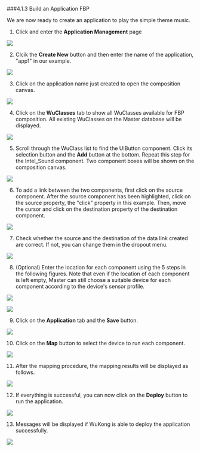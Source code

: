 ###4.1.3 Build an Application FBP

We are now ready to create an application to play the simple theme music.  

1.  Click and enter the **Application Management** page   

 ![](https://raw.githubusercontent.com/wukong-ntu/wukong-gitbook-figures/master/figures/04-Examples/Intel_Sound/19.png)

2.  Clcik the **Create New** button and then enter the name of the application, "app1" in our example. <!--**(The dialog is in Chinese!!)**-->
  
  ![](https://raw.githubusercontent.com/wukong-ntu/wukong-gitbook-figures/master/figures/04-Examples/Intel_Sound/20.png)

3.  Click on the application name just created to open the composition canvas. 

  ![](https://raw.githubusercontent.com/wukong-ntu/wukong-gitbook-figures/master/figures/04-Examples/Intel_Sound/21.png)  

4.  Click on the **WuClasses** tab to show all WuClasses available for FBP composition. All existing WuClasses on the Master database will be displayed.

  ![](https://raw.githubusercontent.com/wukong-ntu/wukong-gitbook-figures/master/figures/04-Examples/Intel_Sound/22.png)  

5.  Scroll through the WuClass list to find the UIButton component. Click its selection button and the **Add** button at the bottom. Repeat this step for the Intel_Sound component.  Two component boxes will be shown on the composition canvas.
    
  ![](https://raw.githubusercontent.com/wukong-ntu/wukong-gitbook-figures/master/figures/04-Examples/Intel_Sound/23.png)  

6.  To add a link between the two components, first  click on the source component. After the source component has been highlighted, click on the source property, the "click" property in this example. Then, move the cursor and click on the destination property of the destination component.   
  
  ![](https://raw.githubusercontent.com/wukong-ntu/wukong-gitbook-figures/master/figures/04-Examples/Intel_Sound/24.png)     

7.  Check whether the source and the destination of the data link created are correct. If not, you can change them in the dropout menu.  
  
  ![](https://raw.githubusercontent.com/wukong-ntu/wukong-gitbook-figures/master/figures/04-Examples/Intel_Sound/25.png)   

8.  (Optional) Enter the location for each component using the 5 steps in the following figures. Note that even if the location of each component is left empty, Master can still choose a suitable device for each component according to the device's sensor profile.   

  ![](https://raw.githubusercontent.com/wukong-ntu/wukong-gitbook-figures/master/figures/04-Examples/Intel_Sound/30.png)

  ![](https://raw.githubusercontent.com/wukong-ntu/wukong-gitbook-figures/master/figures/04-Examples/Intel_Sound/31.png)

9.  Click on the **Application** tab and the **Save** button.   

  ![](https://raw.githubusercontent.com/wukong-ntu/wukong-gitbook-figures/master/figures/04-Examples/Intel_Sound/27.png)

10.  Click on the **Map** button to select the device to run each component.   

  ![](https://raw.githubusercontent.com/wukong-ntu/wukong-gitbook-figures/master/figures/04-Examples/Intel_Sound/27-1.png)   

11.  After the mapping procedure, the mapping results will be displayed as follows.

  ![](https://raw.githubusercontent.com/wukong-ntu/wukong-gitbook-figures/master/figures/04-Examples/Intel_Sound/28.png)   

12.  If everything is successful, you can now click on the **Deploy** button to run the application. 

  ![](https://raw.githubusercontent.com/wukong-ntu/wukong-gitbook-figures/master/figures/04-Examples/Intel_Sound/27-2.png)   

13.  Messages will be displayed if WuKong is able to deploy the application successfully.  

  ![](https://raw.githubusercontent.com/wukong-ntu/wukong-gitbook-figures/master/figures/04-Examples/Intel_Sound/29.png)